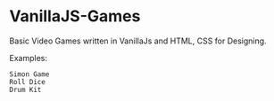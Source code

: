 # VanillaJS-Games

Basic Video Games written in VanillaJs and HTML, CSS for Designing.

Examples:
```
Simon Game
Roll Dice
Drum Kit
```
